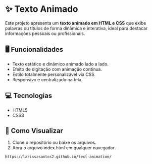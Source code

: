 # ✨ Texto Animado

Este projeto apresenta um **texto animado em HTML e CSS** que exibe palavras ou títulos de forma dinâmica e interativa, ideal para destacar informações pessoais ou profissionais.
## 🖥️ Funcionalidades
- Texto estático e dinâmico animado lado a lado.
- Efeito de digitação com animação contínua.
- Estilo totalmente personalizável via CSS.
- Responsivo e centralizado na tela.

## 💻 Tecnologias
- HTML5
- CSS3

## 👀 Como Visualizar  
1. Clone o repositório ou baixe os arquivos.  
2. Abra o arquivo index.html em qualquer navegador.
   
```bash
https://larissasantos2.github.io/text-animation/
